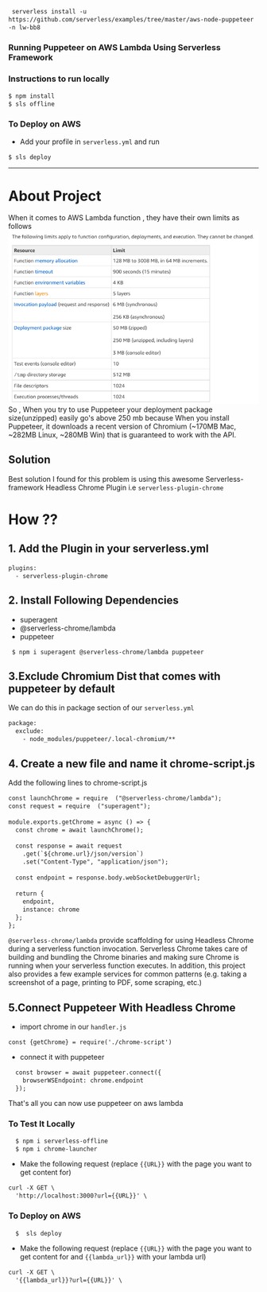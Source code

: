 <!--
title: 'Running Puppeteer on AWS Lambda'
description: 'This example shows you how to run Puppeteer on AWS Lambda'
framework: v1
platform: AWS
language: nodeJS
authorLink: 'https://github.com/emaildano'
authorName: 'Daniel Olson'
authorAvatar: 'https://avatars3.githubusercontent.com/u/1872327?v=4&s=140'
-->

```
 serverless install -u https://github.com/serverless/examples/tree/master/aws-node-puppeteer -n lw-bb8
```

### Running Puppeteer on AWS Lambda Using Serverless Framework

### Instructions to run locally 

```
$ npm install 
$ sls offline 
```

### To Deploy on AWS 

- Add your profile in `serverless.yml` and run

```
$ sls deploy
```
___________
# About Project 

When it comes to AWS Lambda function , they have their own limits as follows
![AWS Limits](./images/aws_limits.png)
So , When you try to use Puppeteer your deployment package size(unzipped)  easily go's above 250 mb because When you install Puppeteer, it downloads a recent version of Chromium (~170MB Mac, ~282MB Linux, ~280MB Win) that is guaranteed to work with the API.

## Solution 

Best solution I found for this problem is using this awesome Serverless-framework Headless Chrome Plugin i.e 
`serverless-plugin-chrome`

# How ??

## 1. Add the Plugin in your serverless.yml

```
plugins:
  - serverless-plugin-chrome
```

## 2. Install Following Dependencies 

- superagent 
- @serverless-chrome/lambda 
- puppeteer 

```
 $ npm i superagent @serverless-chrome/lambda puppeteer 
```

## 3.Exclude Chromium Dist that comes with puppeteer by default

We can do this in package section of our `serverless.yml`

```
package:
  exclude:
    - node_modules/puppeteer/.local-chromium/**
```


## 4. Create a new file and name it chrome-script.js

Add the following lines to chrome-script.js

```
const launchChrome = require  ("@serverless-chrome/lambda");
const request = require  ("superagent");

module.exports.getChrome = async () => {
  const chrome = await launchChrome();

  const response = await request
    .get(`${chrome.url}/json/version`)
    .set("Content-Type", "application/json");

  const endpoint = response.body.webSocketDebuggerUrl;

  return {
    endpoint,
    instance: chrome
  };
};
```

`@serverless-chrome/lambda` provide scaffolding for using Headless Chrome during a serverless function invocation. Serverless Chrome takes care of building and bundling the Chrome binaries and making sure Chrome is running when your serverless function executes. In addition, this project also provides a few example services for common patterns (e.g. taking a screenshot of a page, printing to PDF, some scraping, etc.)


## 5.Connect Puppeteer With Headless Chrome

- import chrome in our `handler.js`

```
const {getChrome} = require('./chrome-script')
```

- connect it with puppeteer 

```
  const browser = await puppeteer.connect({
    browserWSEndpoint: chrome.endpoint
  });
```

That's all you can now use puppeteer on aws lambda 


### To Test It Locally 

```
  $ npm i serverless-offline
  $ npm i chrome-launcher
```

- Make the following request (replace `{{URL}}` with the page you want to get content for)

```
curl -X GET \
  'http://localhost:3000?url={{URL}}' \
```



### To Deploy on AWS

```
  $  sls deploy
```

- Make the following request (replace `{{URL}}` with the page you want to get content for and `{{lambda_url}}` with your lambda url)

```
curl -X GET \
  '{{lambda_url}}?url={{URL}}' \
```




